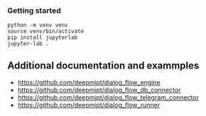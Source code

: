 ### Getting started
```
python -m venv venv
source venv/bin/activate
pip install jupyterlab
jupyter-lab .
```


## Additional documentation and exammples
- https://github.com/deepmipt/dialog_flow_engine
- https://github.com/deepmipt/dialog_flow_db_connector
- https://github.com/deepmipt/dialog_flow_telegram_connector
- https://github.com/deepmipt/dialog_flow_runner